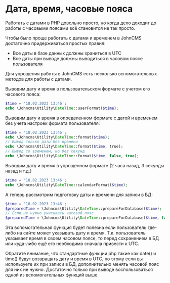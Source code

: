 # Дата, время, часовые пояса

Работать с датами в PHP довольно просто, но когда дело доходит до работы с часовыми поясами всё становится не так просто.

Чтобы было проще работать с датами и временем в JohnCMS достаточно придерживаться простых правил:

* Все даты в базе данных должны храниться в UTC
* Все даты при выводе должны выводиться в часовом поясе пользователя

Для упрощения работы в JohnCMS есть несколько вспомогательных методов для работы с датами.

Выводим дату и время в пользовательском формате с учетом его часового пояса:

```php
$time = '18.02.2023 13:46';
echo \Johncms\Utility\DateTime::userFormat($time);
```

Выводим дату и время в определенном формате с датой и временем без учета настроек формата пользователя:

```php
$time = '18.02.2023 13:46';
echo \Johncms\Utility\DateTime::format($time);
// Вывод только даты без времени
echo \Johncms\Utility\DateTime::format($time, true);
// Вывод со временем, но без секунд
echo \Johncms\Utility\DateTime::format($time, false, true);
```

Выводим дату и время в упрощенном формате (2 часа назад, 3 секунды назад и т.д.)

```php
$time = '18.02.2023 13:46';
echo \Johncms\Utility\DateTime::calendarFormat($time);
```

А теперь рассмотрим подготовку даты и времени для записи в БД:

```php
$time = '18.02.2023 13:46';
$preparedTime = \Johncms\Utility\DateTime::prepareForDatabase($time);
// Если не нужно учитывать часовой пояс
$preparedTime = \Johncms\Utility\DateTime::prepareForDatabase($time, false);
```

Эта вспомогательная функция будет полезна если пользователь где-либо на сайте может указывать дату и время. Т.к. пользователь указывает время в своем часовом поясе, то перед сохранением в БД или куда-либо ещё его необходимо сначала привести к UTC.

Обратите внимание, что стандартные функции php такие как date() и time() будут возвращать дату и время в UTC, по этому если вы используете их при записи в БД, дополнительно менять часовой пояс для них не нужно. Достаточно только при выводе воспользоваться одной из вспомогательных функций выше.

